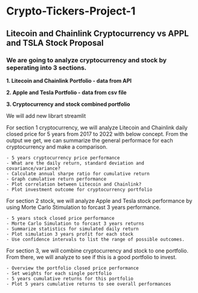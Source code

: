 # Crypto-Tickers-Project-1

## Litecoin and Chainlink Cryptocurrency vs APPL and TSLA Stock Proposal
### We are going to analyze cryptocurrency and stock by seperating into 3 sections.

   **1.  Litecoin and Chainlink Portfolio - data from API**

   **2.  Apple and Tesla Portfolio - data from csv file**

   **3.  Cryptocurrency and stock combined portfolio**

We will add new librart streamlit

For section 1 cryptocurrency, we will analyze Litecoin and Chainlink daily closed price for 5 years from 2017 to 2022 with below concept. From the output we get, we can summarize the general performace for each cryptocurrency and make a comparison.

    - 5 years cryptocurrency price performance
    - What are the daily return, standard deviation and covariance/variance? 
    - Calculate annual sharpe ratio for cumulative return
    - Graph cumulative return performance
    - Plot correlation between Litecoin and Chainlink?
    - Plot investment outcome for cryptocurrency portfolio

For section 2 stock, we will analyze Apple and Tesla stock performance by using Morte Carlo Stimulation to forcast 3 years performance.

    - 5 years stock closed price performance
    - Morte Carlo Simulation to forcast 3 years returns
    - Summarize statistics for simulated daily return
    - Plot simulation 3 years profit for each stock
    - Use confidence intervals to list the range of possible outcomes.

For section 3, we will combine cryptocurrency and stock to one portfolio. From there, we will analyze to see if this is a good portfolio to invest.

    - Overview the portfolio closed price performance  
    - Set weights for each single portfolio
    - 5 years cumulative returns for this portfolio
    - Plot 5 years cumulative returns to see overall performances

